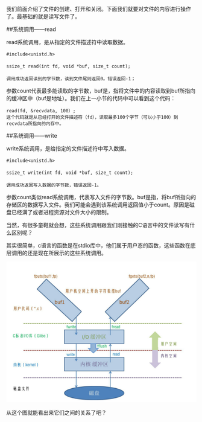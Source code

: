 我们前面介绍了文件的创建、打开和关闭。下面我们就要对文件的内容进行操作了。最基础的就是读写文件了。

##系统调用——read

read系统调用，是从指定的文件描述符中读取数据。
```
#include<unistd.h>

ssize_t read(int fd, void *buf, size_t count);

调用成功返回读到的字节数，读到文件尾则返回0。错误返回-1；
```

参数count代表最多能读取的字节数，buf是，指将文件中的内容读取到buf所指向的缓冲区中（buf是地址）。我们在上一小节的代码中可以看到这个代码：
        
    read(fd, &recvdata, 100）;
    这个代码就是从已经打开的文件描述符（fd），读取最多100个字节（可以小于100）到recvdata所指向的内存中。




##系统调用——write

write系统调用，是给指定的文件描述符中写入数据。

```
#include<unistd.h>

ssize_t write(int fd, void *buf, size_t count);

调用成功返回写入数据的字节数，错误返回-1。
```

参数count类似read系统调用，代表写入文件的字节数。buf是指，将buf所指向的存储区的数据写入文件。我们可能会遇到该系统调用返回值小于count。原因是磁盘已经满了或者进程资源对文件大小的限制。


当然，有很多童鞋就会想，这些系统调用跟我们刚接触的C语言中的文件读写有什么区别呢？

其实很简单，c语言的函数是在stdio库中，他们属于用户态的函数，这些函数在底层调用的还是现在所展示的这些系统调用。

![](images/two_kinds_of_io.png)


从这个图就能看出来它们之间的关系了吧？

